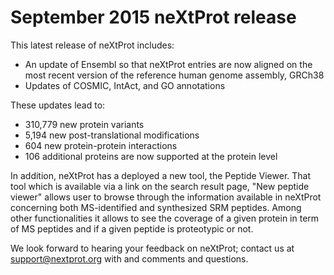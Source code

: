 # September 2015 neXtProt release

This latest release of neXtProt includes:
- An update of Ensembl so that neXtProt entries are now aligned on the most recent version of the reference human genome assembly, GRCh38
- Updates of COSMIC, IntAct, and GO annotations

These updates lead to:
- 310,779 new protein variants
- 5,194 new post-translational modifications
- 604 new protein-protein interactions
- 106 additional proteins are now supported at the protein level

In addition, neXtProt has a deployed a new tool, the Peptide Viewer. That tool which is available via a link on the search result page, "New peptide viewer" allows user to browse through the information available in neXtProt concerning both MS-identified and synthesized SRM peptides. Among other functionalities it allows to see the coverage of a given protein in term of MS peptides and if a given peptide is proteotypic or not.

We look forward to hearing your feedback on neXtProt; contact us at [support@nextprot.org](mailto:support@nextprot.org) with and comments and questions.
